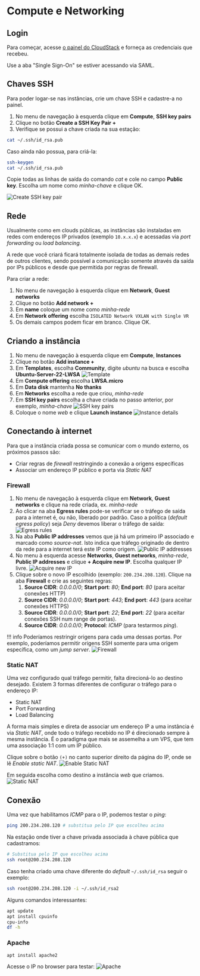 # Compute e Networking

## Login

Para começar, acesse [o painel do CloudStack](https://acs.cloud.locaweb.com.br) e forneça as credenciais que recebeu.

Use a aba "Single Sign-On" se estiver acessando via SAML.

## Chaves SSH

Para poder logar-se nas instâncias, crie um chave SSH e cadastre-a no painel.

1. No menu de navegação à esquerda clique em __Compute__, __SSH key pairs__
2. Clique no botão __Create a SSH Key Pair +__
3. Verifique se possui a chave criada na sua estação:
```bash
cat ~/.ssh/id_rsa.pub
```
Caso ainda não possua, para criá-la:
```bash
ssh-keygen
cat ~/.ssh/id_rsa.pub
```

Copie todas as linhas de saída do comando _cat_ e cole no campo __Public key__. Escolha um nome como _minha-chave_ e clique OK.

![Create SSH key pair](keypair.png)

## Rede

Usualmente como em clouds públicas, as instâncias são instaladas em redes com endereços IP privados (exemplo `10.x.x.x`) e acessadas via _port forwarding_ ou _load balancing_.

A rede que você criará ficará totalmente isolada de todas as demais redes de outros clientes, sendo possível a comunicação somente através da saída por IPs públicos e desde que permitida por regras de firewall.

Para criar a rede:

1. No menu de navegação à esquerda clique em __Network__, __Guest networks__
2. Clique no botão __Add network +__
3. Em __name__ coloque um nome como _minha-rede_
4. Em __Network offering__ escolha `ISOLATED Network VXLAN with Single VR`
5. Os demais campos podem ficar em branco. Clique OK.

## Criando a instância

1. No menu de navegação à esquerda clique em __Compute__, __Instances__
2. Clique no botão __Add instance +__
3. Em __Templates__, escolha __Community__, digite _ubuntu_ na busca e escolha __Ubuntu-Server-22-LWSA__ 
![Template](template.png)
4. Em __Compute offering__ escolha __LWSA.micro__
5. Em __Data disk__ mantenha __No thanks__
6. Em __Networks__ escolha a rede que criou, _minha-rede_
7. Em __SSH key pairs__ escolha a chave criada no passo anterior, por exemplo, _minha-chave_
![SSH key pairs](choose-keypair.png)
8. Coloque o nome _web_ e clique __Launch instance__
![Instance details](details.png)

## Conectando à internet

Para que a instância criada possa se comunicar com o mundo externo, os próximos passos são:

- Criar regras de _firewall_ restringindo a conexão a origens específicas
- Associar um endereço IP público e porta via _Static NAT_

### Firewall

1. No menu de navegação à esquerda clique em __Network__, __Guest networks__ e clique na rede criada, ex. _minha-rede_
2. Ao clicar na aba __Egress rules__ pode-se verificar se o tráfego de saída para a internet é, ou não, liberado por padrão. Caso a política (_default egress policy_) seja _Deny_ devemos liberar o tráfego de saída:
![Egress rules](egress_allow.png)
3. Na aba __Public IP addresses__ vemos que já há um primeiro IP associado e marcado como _source-nat_. Isto indica que tráfego originado de dentro da rede para a internet terá este IP como origem.
![Public IP addresses](public-ip.png)
4. No menu à esquerda acesse __Networks__, __Guest networks__, _minha-rede_, __Public IP addresses__ e clique __+ Acquire new IP__. Escolha qualquer IP livre.
![Acquire new IP](acquire-ip.png)
5. Clique sobre o novo IP escolhido (exemplo: `200.234.208.120`). Clique na aba __Firewall__ e crie as seguintes regras:
    1. __Source CIDR__: _0.0.0.0/0_; __Start port__: _80_; __End port__: _80_ (para aceitar conexões HTTP)
    2. __Source CIDR__: _0.0.0.0/0_; __Start port__: _443_; __End port__: _443_ (para aceitar conexões HTTPS)
    3. __Source CIDR__: _0.0.0.0/0_; __Start port__: _22_; __End port__: _22_ (para aceitar conexões SSH num range de portas).
    4. __Source CIDR__: _0.0.0.0/0_; __Protocol__: _ICMP_ (para testarmos _ping_).

!!! info
    Poderíamos restringir origens para cada uma dessas portas. Por exemplo, poderíamos permitir origens SSH somente para uma origem específica, como um _jump server_.
![Firewall](firewall.png)

### Static NAT

Uma vez configurado qual tráfego permitir, falta direcioná-lo ao destino desejado. Existem 3 formas diferentes de configurar o tráfego para o endereço IP:

- Static NAT
- Port Forwarding
- Load Balancing

A forma mais simples e direta de associar um endereço IP a uma instância é via _Static NAT_, onde todo o tráfego recebido no IP é direcionado sempre à mesma instância. É o paradigma que mais se assemelha a um VPS, que tem uma associação 1:1 com um IP público.

Clique sobre o botão `(+)` no canto superior direito da página do IP, onde se lê _Enable static NAT_.
![Enable Static NAT](enable-static-nat.png)

Em seguida escolha como destino a instância _web_ que criamos.
![Static NAT](static-nat.png)

## Conexão

Uma vez que habilitamos _ICMP_ para o IP, podemos testar o _ping_:

```bash
ping 200.234.208.120 # substitua pelo IP que escolheu acima
```

Na estação onde tiver a chave privada associada à chave pública que cadastramos:

```bash
# Substitua pelo IP que escolheu acima
ssh root@200.234.208.120
```

Caso tenha criado uma chave diferente do _default_ `~/.ssh/id_rsa` seguir o exemplo:

```bash
ssh root@200.234.208.120 -i ~/.ssh/id_rsa2
```
Alguns comandos interessantes:

```bash
apt update
apt install cpuinfo
cpu-info
df -h
```
### Apache

```bash
apt install apache2
```
Acesse o IP no browser para testar:
![Apache](apache.png)
